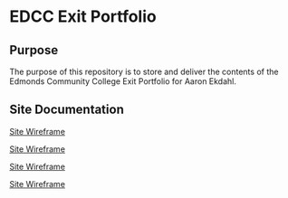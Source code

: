 # EDCC Exit Portfolio

## Purpose
The purpose of this repository is to store and deliver the contents of the Edmonds Community College Exit Portfolio for Aaron Ekdahl.

## Site Documentation

[Site Wireframe](documentation/site-structure.pdf)

[Site Wireframe](documentation/site-wireframe.pdf)

[Site Wireframe](documentation/site-standards.pdf)

[Site Wireframe](documentation/site-navigation.pdf)
